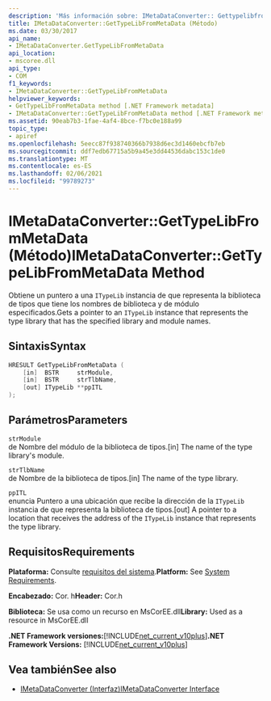 ```yaml
---
description: 'Más información sobre: IMetaDataConverter:: Gettypelibfrommetadata ((método)'
title: IMetaDataConverter::GetTypeLibFromMetaData (Método)
ms.date: 03/30/2017
api_name:
- IMetaDataConverter.GetTypeLibFromMetaData
api_location:
- mscoree.dll
api_type:
- COM
f1_keywords:
- IMetaDataConverter::GetTypeLibFromMetaData
helpviewer_keywords:
- GetTypeLibFromMetaData method [.NET Framework metadata]
- IMetaDataConverter::GetTypeLibFromMetaData method [.NET Framework metadata]
ms.assetid: 90eab7b3-1fae-4af4-8bce-f7bc0e188a99
topic_type:
- apiref
ms.openlocfilehash: 5eecc87f938740366b7938d6ec3d1460ebcfb7eb
ms.sourcegitcommit: ddf7edb67715a5b9a45e3dd44536dabc153c1de0
ms.translationtype: MT
ms.contentlocale: es-ES
ms.lasthandoff: 02/06/2021
ms.locfileid: "99789273"
---
```

# <a name="imetadataconvertergettypelibfrommetadata-method"></a><span data-ttu-id="434b7-103">IMetaDataConverter::GetTypeLibFromMetaData (Método)</span><span class="sxs-lookup"><span data-stu-id="434b7-103">IMetaDataConverter::GetTypeLibFromMetaData Method</span></span>

<span data-ttu-id="434b7-104">Obtiene un puntero a una `ITypeLib` instancia de que representa la biblioteca de tipos que tiene los nombres de biblioteca y de módulo especificados.</span><span class="sxs-lookup"><span data-stu-id="434b7-104">Gets a pointer to an `ITypeLib` instance that represents the type library that has the specified library and module names.</span></span>  
  
## <a name="syntax"></a><span data-ttu-id="434b7-105">Sintaxis</span><span class="sxs-lookup"><span data-stu-id="434b7-105">Syntax</span></span>  
  
```cpp  
HRESULT GetTypeLibFromMetaData (  
    [in]  BSTR     strModule,
    [in]  BSTR     strTlbName,
    [out] ITypeLib **ppITL  
);  
```  
  
## <a name="parameters"></a><span data-ttu-id="434b7-106">Parámetros</span><span class="sxs-lookup"><span data-stu-id="434b7-106">Parameters</span></span>  

 `strModule`  
 <span data-ttu-id="434b7-107">de Nombre del módulo de la biblioteca de tipos.</span><span class="sxs-lookup"><span data-stu-id="434b7-107">[in] The name of the type library's module.</span></span>  
  
 `strTlbName`  
 <span data-ttu-id="434b7-108">de Nombre de la biblioteca de tipos.</span><span class="sxs-lookup"><span data-stu-id="434b7-108">[in] The name of the type library.</span></span>  
  
 `ppITL`  
 <span data-ttu-id="434b7-109">enuncia Puntero a una ubicación que recibe la dirección de la `ITypeLib` instancia de que representa la biblioteca de tipos.</span><span class="sxs-lookup"><span data-stu-id="434b7-109">[out] A pointer to a location that receives the address of the `ITypeLib` instance that represents the type library.</span></span>  
  
## <a name="requirements"></a><span data-ttu-id="434b7-110">Requisitos</span><span class="sxs-lookup"><span data-stu-id="434b7-110">Requirements</span></span>  

 <span data-ttu-id="434b7-111">**Plataforma:** Consulte [requisitos del sistema](../../get-started/system-requirements.md).</span><span class="sxs-lookup"><span data-stu-id="434b7-111">**Platform:** See [System Requirements](../../get-started/system-requirements.md).</span></span>  
  
 <span data-ttu-id="434b7-112">**Encabezado:** Cor. h</span><span class="sxs-lookup"><span data-stu-id="434b7-112">**Header:** Cor.h</span></span>  
  
 <span data-ttu-id="434b7-113">**Biblioteca:** Se usa como un recurso en MsCorEE.dll</span><span class="sxs-lookup"><span data-stu-id="434b7-113">**Library:** Used as a resource in MsCorEE.dll</span></span>  
  
 <span data-ttu-id="434b7-114">**.NET Framework versiones:**[!INCLUDE[net_current_v10plus](../../../../includes/net-current-v10plus-md.md)]</span><span class="sxs-lookup"><span data-stu-id="434b7-114">**.NET Framework Versions:** [!INCLUDE[net_current_v10plus](../../../../includes/net-current-v10plus-md.md)]</span></span>  
  
## <a name="see-also"></a><span data-ttu-id="434b7-115">Vea también</span><span class="sxs-lookup"><span data-stu-id="434b7-115">See also</span></span>

- [<span data-ttu-id="434b7-116">IMetaDataConverter (Interfaz)</span><span class="sxs-lookup"><span data-stu-id="434b7-116">IMetaDataConverter Interface</span></span>](imetadataconverter-interface.md)
